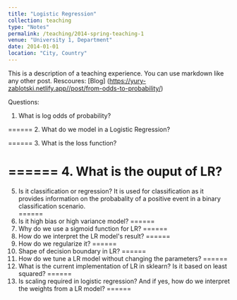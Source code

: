 ```yaml
---
title: "Logistic Regression"
collection: teaching
type: "Notes"
permalink: /teaching/2014-spring-teaching-1
venue: "University 1, Department"
date: 2014-01-01
location: "City, Country"
---
```


This is a description of a teaching experience. You can use markdown like any other post.
Rescoures: [Blog] (https://yury-zablotski.netlify.app//post/from-odds-to-probability/)

Questions:

1. What is log odds of probability?

======
2. What do we model in a Logistic Regression?

======
3. What is the loss function?

======
4. What is the ouput of LR?
======
5. Is it classification or regression?
It is used for classification as it provides information on the probabality of a positive event in a binary classification scenario.  
======
6. Is it high bias or high variance model?
======
7. Why do we use a sigmoid function for LR?
======
8. How do we interpret the LR model's result?
======
9. How do we regularize it?
======
10. Shape of decision boundary in LR?
======
11. How do we tune a LR model without changing the parameters?
======
12. What is the current implementation of LR in sklearn? Is it based on least squared?
======
13. Is scaling required in logistic regression? And if yes, how  do we interpret the weights from a LR model?
======


